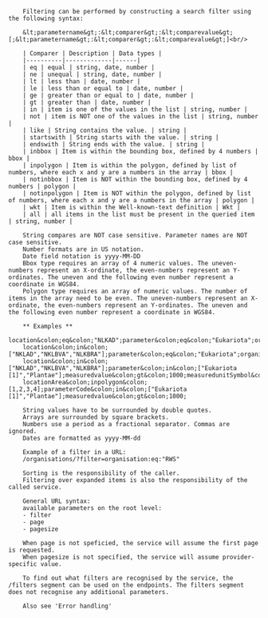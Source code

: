        Filtering can be performed by constructing a search filter using the following syntax:

        &lt;parametername&gt;:&lt;comparer&gt;:&lt;comparevalue&gt;[;&lt;parametername&gt;:&lt;comparer&gt;:&lt;comparevalue&gt;]<br/>

        | Comparer | Description | Data types |
        |----------|-------------|------|
        | eq | equal | string, date, number |
        | ne | unequal | string, date, number |
        | lt | less than | date, number |
        | le | less than or equal to | date, number |
        | ge | greater than or equal to | date, number |
        | gt | greater than | date, number |
        | in | item is one of the values in the list | string, number |
        | not | item is NOT one of the values in the list | string, number |
        | like | String contains the value. | string |
        | startswith | String starts with the value. | string |
        | endswith | String ends with the value. | string |
        | inbbox | Item is within the bounding box, defined by 4 numbers | bbox |
        | inpolygon | Item is within the polygon, defined by list of numbers, where each x and y are a numbers in the array | bbox |
        | notinbbox | Item is NOT within the bounding box, defined by 4 numbers | polygon |
        | notinpolygon | Item is NOT within the polygon, defined by list of numbers, where each x and y are a numbers in the array | polygon |
        | wkt | Item is within the Well-known-text definition | Wkt |
        | all | all items in the list must be present in the queried item | string, number |

        String compares are NOT case sensitive. Parameter names are NOT case sensitive.
        Number formats are in US notation.
        Date field notation is yyyy-MM-DD
        Bbox type requires an array of 4 numeric values. The uneven-numbers represent an X-ordinate, the even-numbers represent an Y-ordinates. The uneven and the following even number represent a coordinate in WGS84.
        Polygon type requires an array of numeric values. The number of items in the array need to be even. The uneven-numbers represent an X-ordinate, the even-numbers represent an Y-ordinates. The uneven and the following even number represent a coordinate in WGS84.

        ** Examples **
        location&colon;eq&colon;"NLKAD";parameter&colon;eq&colon;"Eukariota";organisation&colon;eq&colon;"RWS",measuredvalue&colon;gt&colon;1000;measuredunitSymbol&colon;eq&colon;"n"
        location&colon;in&colon;["NKLAD","NKLBVA","NLKBRA"];parameter&colon;eq&colon;"Eukariota";organisation&colon;eq&colon;"RWS";measuredvalue&colon;gt&colon;1000,measuredunitSymbol&colon;eq&colon;"n"
        location&colon;in&colon;["NKLAD","NKLBVA","NLKBRA"];parameter&colon;in&colon;["Eukariota [1]","Plantae"];measuredvalue&colon;gt&colon;1000;measuredunitSymbol&colon;eq&colon;"n"
        locationArea&colon;inpolygon&colon;[1,2,3,4];parameterCode&colon;in&colon;["Eukariota [1]","Plantae"];measuredvalue&colon;gt&colon;1000;

        String values have to be surrounded by double quotes.
        Arrays are surrounded by square brackets.
        Numbers use a period as a fractional separator. Commas are ignored.
        Dates are formatted as yyyy-MM-dd

        Example of a filter in a URL:
        /organisations/?filter=organisation:eq:"RWS"

        Sorting is the responsibility of the caller.
        Filtering over expanded items is also the responsibility of the called service.

        General URL syntax:
        available parameters on the root level:
        - filter
        - page
        - pagesize

        When page is not speficied, the service will assume the first page is requested.
        When pagesize is not specified, the service will assume provider-specific value.

        To find out what filters are recognised by the service, the /filters segment can be used on the endpoints. The filters segment does not recognise any additional parameters.

        Also see 'Error handling'
